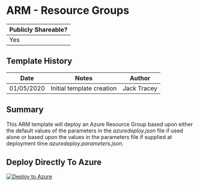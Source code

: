 # ARM - Resource Groups

| Publicly Shareable? | 
| ------- | 
| Yes | 

## Template History

| Date | Notes | Author | 
| ------- | :---------------------: | -------- |
| 01/05/2020 | Initial template creation | Jack Tracey |

## Summary

This ARM template will deploy an Azure Resource Group based upon either the default values of the parameters in the *azuredeploy.json* file if used alone or based upon the values in the parameters file if supplied at deployment time *azuredeploy.parameters.json*.

## Deploy Directly To Azure

[![Deploy to Azure](https://aka.ms/deploytoazurebutton)](https://portal.azure.com/#create/Microsoft.Template/uri/raw.githubusercontent.com/jtracey93/PublicScripts/Azure/ARM-Templates/Resource-Groups/azuredeploy.json)